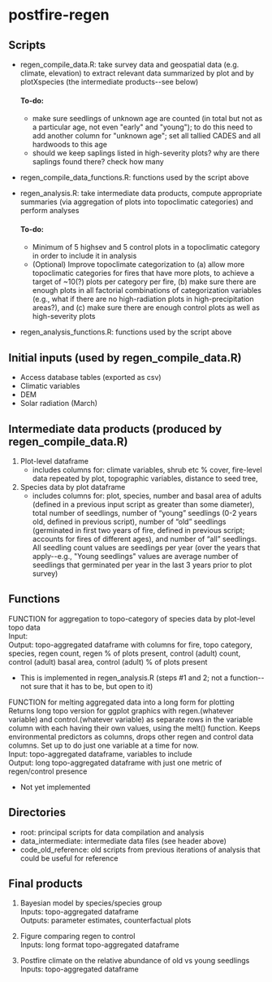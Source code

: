 # postfire-regen  

## Scripts  
- regen_compile_data.R: take survey data and geospatial data (e.g. climate, elevation) to extract relevant data summarized by plot and by plotXspecies (the intermediate products--see below)  
  #### To-do:
    - make sure seedlings of unknown age are counted (in total but not as a particular age, not even "early" and "young"); to do this need to add another column for "unknown age"; set all tallied CADES and all hardwoods to this age
    - should we keep saplings listed in high-severity plots? why are there saplings found there? check how many

- regen_compile_data_functions.R: functions used by the script above  

- regen_analysis.R: take intermediate data products, compute appropriate summaries (via aggregation of plots into topoclimatic categories) and perform analyses  
  #### To-do:  
  - Minimum of 5 highsev and 5 control plots in a topoclimatic category in order to include it in analysis
  - (Optional) Improve topoclimate categorization to (a) allow more topoclimatic categories for fires that have more plots, to achieve a target of ~10(?) plots per category per fire, (b) make sure there are enough plots in all factorial combinations of categorization variables (e.g., what if there are no high-radiation plots in high-precipitation areas?), and (c) make sure there are enough control plots as well as high-severity plots 

  
- regen_analysis_functions.R: functions used by the script above  


## Initial inputs (used by regen_compile_data.R)  
- Access database tables (exported as csv)  
- Climatic variables   
- DEM  
- Solar radiation (March)  


## Intermediate data products (produced by regen_compile_data.R)  
1. Plot-level dataframe  
	- includes columns for: climate variables, shrub etc % cover, fire-level data repeated by plot, topographic variables, distance to seed tree,   
2. Species data by plot dataframe  
	- includes columns for: plot, species, number and basal area of adults (defined in a previous input script as greater than some diameter), total number of seedlings, number of “young” seedlings (0-2 years old, defined in previous script), number of “old” seedlings (germinated in first two years of fire, defined in previous script; accounts for fires of different ages), and number of “all” seedlings. All seedling count values are seedlings per year (over the years that apply--e.g., "Young seedlings" values are average number of seedlings that germinated per year in the last 3 years prior to plot survey)  
  
  
## Functions  
FUNCTION for aggregation to topo-category of species data by plot-level topo data  
Input:   
Output: topo-aggregated dataframe with columns for fire, topo category, species, regen count, regen % of plots present, control (adult) count, control (adult) basal area, control (adult) % of plots present  
  - This is implemented in regen_analysis.R (steps #1 and 2; not a function--not sure that it has to be, but open to it)  


FUNCTION for melting aggregated data into a long form for plotting  
Returns long topo version for ggplot graphics with regen.(whatever variable) and control.(whatever variable) as separate rows in the variable column with each having their own values, using the melt() function. Keeps environmental predictors as columns, drops other regen and control data columns. Set up to do just one variable at a time for now.   
Input: topo-aggregated dataframe, variables to include  
Output: long topo-aggregated dataframe with just one metric of regen/control presence  
  - Not yet implemented  

## Directories  
- root: principal scripts for data compilation and analysis  
- data_intermediate: intermediate data files (see header above)  
- code_old_reference: old scripts from previous iterations of analysis that could be useful for reference  


## Final products  
1. Bayesian model by species/species group  
Inputs: topo-aggregated dataframe  
Outputs: parameter estimates, counterfactual plots  

2. Figure comparing regen to control  
Inputs: long format topo-aggregated dataframe  

3. Postfire climate on the relative abundance of old vs young seedlings  
Inputs: topo-aggregated dataframe  

